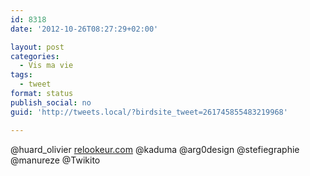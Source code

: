 ```yaml
---
id: 8318
date: '2012-10-26T08:27:29+02:00'

layout: post
categories:
  - Vis ma vie
tags:
  - tweet
format: status
publish_social: no
guid: 'http://tweets.local/?birdsite_tweet=261745855483219968'

---
```


@huard\_olivier [relookeur.com](http://www.relookeur.com/) @kaduma @arg0design @stefiegraphie @manureze @Twikito